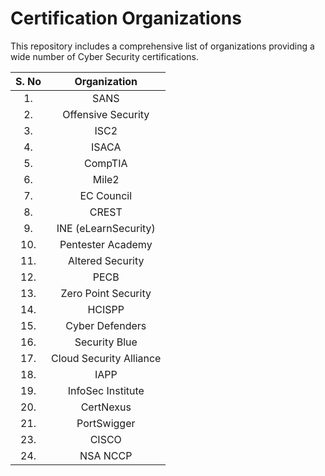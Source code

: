# Certification Organizations

This repository includes a comprehensive list of organizations providing a wide number of Cyber Security certifications. 

| S. No | Organization | 
| :------: | :--------: | 
| 1.    | SANS |
| 2.    | Offensive Security |
| 3.    | ISC2 |
| 4.    | ISACA | 
| 5.    | CompTIA |
| 6.    | Mile2 | 
| 7.    | EC Council | 
| 8.    | CREST |
| 9.    | INE (eLearnSecurity) |
| 10.   | Pentester Academy |
| 11.   | Altered Security | 
| 12.   | PECB | 
| 13.   | Zero Point Security | 
| 14.   | HCISPP |
| 15.   | Cyber Defenders |
| 16.   | Security Blue | 
| 17.   | Cloud Security Alliance | 
| 18.   | IAPP | 
| 19.   | InfoSec Institute | 
| 20.   | CertNexus | 
| 21.   | PortSwigger | 
| 23.   | CISCO |
| 24.   | NSA NCCP |

